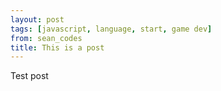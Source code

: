 ```yaml
---
layout: post
tags: [javascript, language, start, game dev]
from: sean_codes
title: This is a post
---
```

Test post
